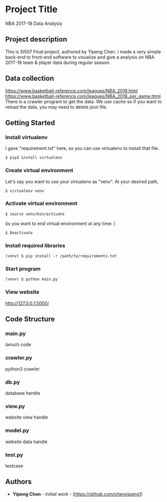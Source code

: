 # Project Title

NBA 2017-18 Data Analysis

## Project description

This is SI507 Final project, authored by Yipeng Chen. I made a very simple back-end to front-end software to visualize and give a analysis on NBA 2017-18 team & player data during regular season.

## Data collection

https://www.basketball-reference.com/leagues/NBA_2018.html
https://www.basketball-reference.com/leagues/NBA_2018_per_game.html
There is a crawler program to get the data. We use cache so if you want to reload the data, you may need to delete json file.

## Getting Started

### Install virtualenv

I gave "requirement.txt" here, so you can use virtualenv to install that file.
```
$ pip3 install virtualenv
```

### Create virtual environment

Let's say you want to use your virtualenv as "venv". At your desired path,
```
$ virtualenv venv
```

### Activate virtual environment

```
$ source venv/bin/activate
```

(is you want to end virtual environment at any time: )
```
$ Deactivate
```

### Install required libraries

```
(venv) $ pip install -r /path/to/requirements.txt 
```

### Start program

```
(venv) $ python main.py
```

### View website

http://127.0.0.1:5000/


## Code Structure

### main.py
lanuch code
### crawler.py
python3 crawler
### db.py
database handle
### view.py
website view handle
### model.py
website data handle
### test.py
testcase

## Authors

* **Yipeng Chen** - *Initial work* - (https://github.com/chenyipeng1)

